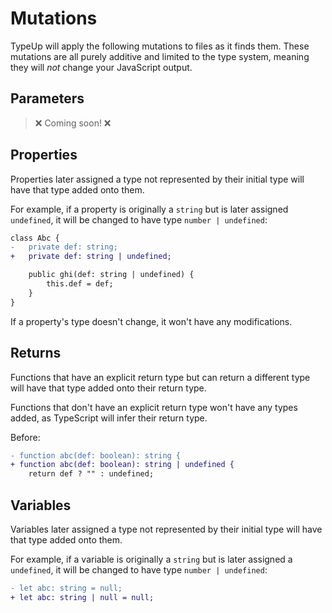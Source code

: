 # Mutations

TypeUp will apply the following mutations to files as it finds them.
These mutations are all purely additive and limited to the type system, meaning they will _not_ change your JavaScript output.

## Parameters

> ❌ Coming soon! ❌

## Properties

Properties later assigned a type not represented by their initial type will have that type added onto them.

For example, if a property is originally a `string` but is later assigned `undefined`, it will be changed to have type `number | undefined`:

```diff
class Abc {
-   private def: string;
+   private def: string | undefined;

    public ghi(def: string | undefined) {
        this.def = def;
    }
}
```

If a property's type doesn't change, it won't have any modifications.

## Returns

Functions that have an explicit return type but can return a different type will have that type added onto their return type.

Functions that don't have an explicit return type won't have any types added, as TypeScript will infer their return type.

Before:

```diff
- function abc(def: boolean): string {
+ function abc(def: boolean): string | undefined {
    return def ? "" : undefined;
```

## Variables

Variables later assigned a type not represented by their initial type will have that type added onto them.

For example, if a variable is originally a `string` but is later assigned a `undefined`, it will be changed to have type `number | undefined`:

```diff
- let abc: string = null;
+ let abc: string | null = null;
```
